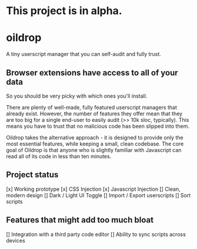 # This project is in alpha.

# oildrop
A tiny userscript manager that you can self-audit and fully trust.

## Browser extensions have access to all of your data
So you should be very picky with which ones you'll install.

There are plenty of well-made, fully featured userscript managers that
already exist. However, the number of features they offer mean that they are too
big for a single end-user to easily audit (>> 10k sloc, typically). This means
you have to trust that no malicious code has been slipped into them.

Oildrop takes the alternative approach - it is designed to provide only the
most essential features, while keeping a small, clean codebase. The core goal
of Oildrop is that anyone who is slightly familiar with Javascript can read all
of its code in less than ten minutes.

## Project status
[x] Working prototype
[x] CSS Injection
[x] Javascript Injection
[] Clean, modern design
[] Dark / Light UI Toggle
[] Import / Export userscripts
[] Sort scripts

## Features that might add too much bloat
[] Integration with a third party code editor
[] Ability to sync scripts across devices